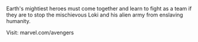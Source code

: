 Earth's mightiest heroes must come together and learn to fight as a team if they are to stop the mischievous Loki and his alien army from enslaving humanity.

Visit: marvel.com/avengers
